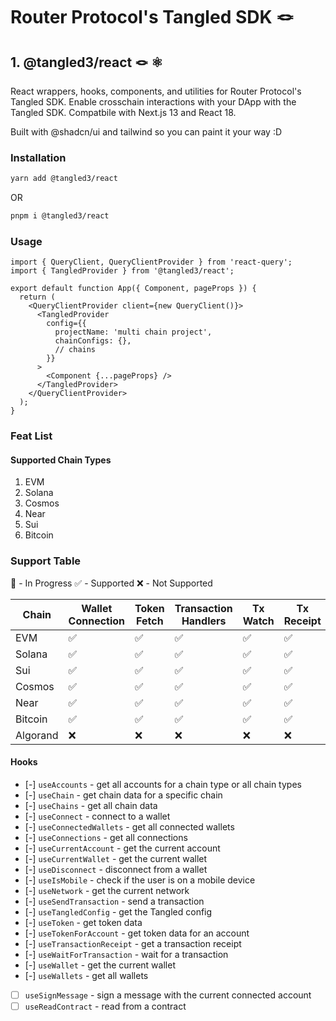 # Router Protocol's Tangled SDK 🪢

## 1. @tangled3/react 🪢 ⚛️

React wrappers, hooks, components, and utilities for Router Protocol's Tangled SDK.
Enable crosschain interactions with your DApp with the Tangled SDK. Compatbile with Next.js 13 and React 18.

Built with @shadcn/ui and tailwind so you can paint it your way :D

### Installation

```sh
yarn add @tangled3/react
```

OR

```sh
pnpm i @tangled3/react
```

### Usage

```tsx
import { QueryClient, QueryClientProvider } from 'react-query';
import { TangledProvider } from '@tangled3/react';

export default function App({ Component, pageProps }) {
  return (
    <QueryClientProvider client={new QueryClient()}>
      <TangledProvider
        config={{
          projectName: 'multi chain project',
          chainConfigs: {},
          // chains
        }}
      >
        <Component {...pageProps} />
      </TangledProvider>
    </QueryClientProvider>
  );
}
```

### Feat List

#### Supported Chain Types

1. EVM
2. Solana
3. Cosmos
4. Near
5. Sui
6. Bitcoin

### Support Table

:small_orange_diamond: - In Progress
:white_check_mark: - Supported
:x: - Not Supported

| Chain    | Wallet Connection  | Token Fetch        | Transaction Handlers | Tx Watch           | Tx Receipt         |
| -------- | ------------------ | ------------------ | -------------------- | ------------------ | ------------------ |
| EVM      | :white_check_mark: | :white_check_mark: | :white_check_mark:   | :white_check_mark: | :white_check_mark: |
| Solana   | :white_check_mark: | :white_check_mark: | :white_check_mark:   | :white_check_mark: | :white_check_mark: |
| Sui      | :white_check_mark: | :white_check_mark: | :white_check_mark:   | :white_check_mark: | :white_check_mark: |
| Cosmos   | :white_check_mark: | :white_check_mark: | :white_check_mark:   | :white_check_mark: | :white_check_mark: |
| Near     | :white_check_mark: | :white_check_mark: | :white_check_mark:   | :white_check_mark: | :white_check_mark: |
| Bitcoin  | :white_check_mark: | :white_check_mark: | :white_check_mark:   | :white_check_mark: | :white_check_mark: |
| Algorand | :x:                | :x:                | :x:                  | :x:                | :x:                |

#### Hooks

- [-] `useAccounts` - get all accounts for a chain type or all chain types
- [-] `useChain` - get chain data for a specific chain
- [-] `useChains` - get all chain data
- [-] `useConnect` - connect to a wallet
- [-] `useConnectedWallets` - get all connected wallets
- [-] `useConnections` - get all connections
- [-] `useCurrentAccount` - get the current account
- [-] `useCurrentWallet` - get the current wallet
- [-] `useDisconnect` - disconnect from a wallet
- [-] `useIsMobile` - check if the user is on a mobile device
- [-] `useNetwork` - get the current network
- [-] `useSendTransaction` - send a transaction
- [-] `useTangledConfig` - get the Tangled config
- [-] `useToken` - get token data
- [-] `useTokenForAccount` - get token data for an account
- [-] `useTransactionReceipt` - get a transaction receipt
- [-] `useWaitForTransaction` - wait for a transaction
- [-] `useWallet` - get the current wallet
- [-] `useWallets` - get all wallets
<!-- todo -->
- [ ] `useSignMessage` - sign a message with the current connected account
- [ ] `useReadContract` - read from a contract
